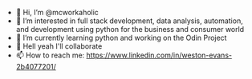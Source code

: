- 👋 Hi, I’m @mcworkaholic
- 👀 I’m interested in full stack development, data analysis, automation, and development using python for the business and consumer world
- 🌱 I’m currently learning python and working on the Odin Project
- 💞️ Hell yeah I'll collaborate
- 📫 How to reach me: https://www.linkedin.com/in/weston-evans-2b4077201/

<!---
mcworkaholic/mcworkaholic is a ✨ special ✨ repository because its `README.md` (this file) appears on your GitHub profile.
You can click the Preview link to take a look at your changes.
--->
